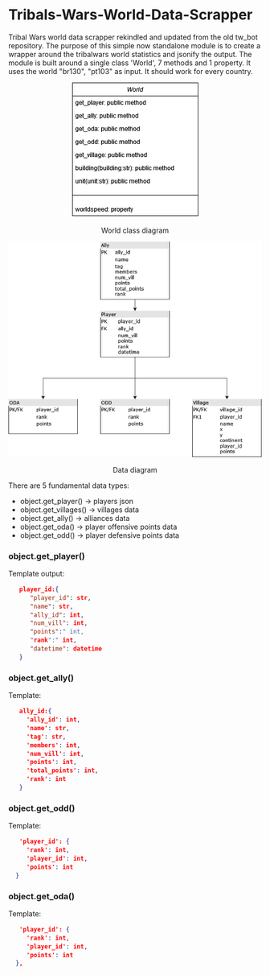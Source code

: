 # Tribals-Wars-World-Data-Scrapper
Tribal Wars world data scrapper rekindled and updated from the old tw_bot repository. The purpose of this simple now standalone module is to create a wrapper around the tribalwars world statistics and jsonify the output.
The module is built around a single class 'World', 7 methods and 1 property. It uses the world "br130", "pt103" as input. It should work for every country.

<p align="center">
  <img src="images/classdiagram.png"/> 
</p>
<p align="center"> World class diagram </p>

<p align="center">
  <img src="images/datamodel.png"/> 
</p>
<p align="center"> Data diagram </p>

There are 5 fundamental data types:
- object.get_player() -> players json
- object.get_villages() -> villages data
- object.get_ally() -> alliances data
- object.get_oda() -> player offensive points data
- object.get_odd() -> player defensive points data

### object.get_player()
Template output:
```json
   player_id:{
      "player_id": str,
      "name": str,
      "ally_id": int,
      "num_vill": int,
      "points":" int,
      "rank":" int,
      "datetime": datetime
   }
```

### object.get_ally()
Template:
```json
   ally_id:{
     'ally_id': int,
     'name': str,
     'tag': str,
     'members': int,
     'num_vill': int,
     'points': int,
     'total_points': int,
     'rank': int
   }
```

### object.get_odd()
Template:
```json
   'player_id': {
     'rank': int,
     'player_id': int,
     'points': int
  }
```

### object.get_oda()
Template:
```json
   'player_id': {
     'rank': int,
     'player_id': int,
     'points': int
  },
```
